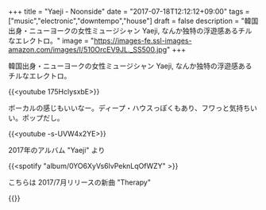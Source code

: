 +++
title = "Yaeji - Noonside"
date = "2017-07-18T12:12:12+09:00"
tags = ["music","electronic","downtempo","house"]
draft = false
description = "韓国出身・ニューヨークの女性ミュージシャン Yaeji, なんか独特の浮遊感あるチルなエレクトロ。"
image = "https://images-fe.ssl-images-amazon.com/images/I/510OrcEV9JL._SS500.jpg"
+++

韓国出身・ニューヨークの女性ミュージシャン Yaeji, なんか独特の浮遊感あるチルなエレクトロ。

{{<youtube 175HclysxbE>}}

ボーカルの感じもいいなー。ディープ・ハウスっぽくもあり、フワっと気持ちいい。ポップだし。

{{<youtube -s-UVW4x2YE>}}

2017年のアルバム "Yaeji" より

{{<spotify "album/0YO6XyVs6lvPeknLqOfWZY" >}}

こちらは 2017/7月リリースの新曲 "Therapy"

{{<youtube eRV1Dzqj1gU>}}
